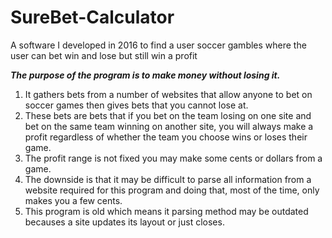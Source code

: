 # SureBet-Calculator
A software I developed in 2016 to find a user soccer gambles where the user can bet win and lose but still win a profit

***The purpose of the program is to make money without losing it.***
1. It gathers bets from a number of websites that allow anyone to bet on soccer games then gives bets that you cannot lose at.
2. These bets are bets that if you bet on the team losing on one site and bet on the same team winning on another site, you will always make a profit regardless of whether the team you choose wins or loses their game.
3. The profit range is not fixed you may make some cents or dollars from a game.
4. The downside is that it may be difficult to parse all information from a website required for this program and doing that, most of the time, only makes you a few cents.
5. This program is old which means it parsing method may be outdated becauses a site updates its layout or just closes.
